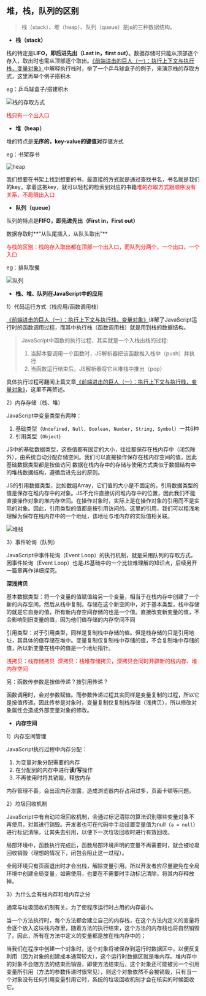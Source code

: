 ## 堆，栈，队列的区别

> 栈（stack）、堆（heap）、队列（queue）是js的三种数据结构。

- **栈（stack）**

栈的特定是**LIFO，即后进先出（Last in，first out）**。数据存储时只能从顶部逐个存入，取出时也需从顶部逐个取出。[《前端进击的巨人（一）：执行上下文与执行栈，变量对象》](https://segmentfault.com/a/1190000017890535)中解释执行栈时，举了一个乒乓球盒子的例子，来演示栈的存取方式，这里再举个例子搭积木

eg：乒乓球盒子/搭建积木

![栈的存取方式](https://i.loli.net/2019/12/27/pQy2Ae4nfJW1sPS.png)

<font color='red'>栈只有一个出入口</font>

- **堆（heap）**

堆的特点是**无序的，key-value的键值对**存储方式

eg：书架存书

![heap](https://i.loli.net/2020/01/04/lXd85Y7IayxgbOB.png)

我们想要在书架上找到想要的书，最直接的方式就是通过查找书名，书名就是我们的key。拿着这把key，就可以轻松的检索到对应的书籍<font color='red'>堆的存取方式跟顺序没有关系，不局限出入口</font>

- **队列（queue）**

队列的特点是**FIFO，即先进先出（First in，First out）**

数据存取时**“从队尾插入，从队头取出”**

<font color='red'>与栈的区别：栈的存入取出都在顶部一个出入口，而队列分两个，一个出口，一个入口</font>

eg：排队取餐

![队列](https://i.loli.net/2019/12/30/1Vp7cEKHtUWFaQ2.png)

- **栈、堆、队列在JavaScript中的应用**

1）代码运行方式（栈应用/函数调用栈）

[《前端进击的巨人（一）：执行上下文与执行栈，变量对象》](https://segmentfault.com/a/1190000017890535)详解了JavaScript运行时的函数调用过程，而其中执行栈（函数调用栈）就是用到栈的数据结构。

> JavaScript中函数的执行过程，其实就是一个入栈出栈的过程:
>
> 1. 当脚本要调用一个函数时，JS解析器把该函数推入栈中（push）并执行
> 2. 当函数运行结束后，JS解析器将它从堆栈中推出（pop）

具体执行过程可翻阅上篇文章[《前端进击的巨人（一）：执行上下文与执行栈，变量对象》](https://segmentfault.com/a/1190000017890535)，这里不再赘述。

2）内存存储（栈、堆）

JavaScript中变量类型有两种：

1. 基础类型（`Undefined, Null, Boolean, Number, String, Symbol`）一共6种
2. 引用类型（`Object`)

JS中的基础数据类型，这些值都有固定的大小，往往都保存在栈内存中（闭包除外），由系统自动分配存储空间。我们可以直接操作保存在栈内存空间的值，因此基础数据类型都是按值访问 数据在栈内存中的存储与使用方式类似于数据结构中的堆栈数据结构，遵循后进先出的原则。

JS的引用数据类型，比如数组Array，它们值的大小是不固定的。引用数据类型的值是保存在堆内存中的对象。JS不允许直接访问堆内存中的位置，因此我们不能直接操作对象的堆内存空间。在操作对象时，实际上是在操作对象的引用而不是实际的对象。因此，引用类型的值都是按引用访问的。这里的引用，我们可以粗浅地理解为保存在栈内存中的一个地址，该地址与堆内存的实际值相关联。

![堆栈](https://i.loli.net/2019/12/27/5PVRLBuaGwJ43En.png)

3）事件轮询（队列）

JavaScript中事件轮询（Event Loop）的执行机制，就是采用队列的存取方式，因事件轮询（Event Loop）也是JS基础中的一个比较难理解的知识点，后续另开一篇章再作详细探究。

**深浅拷贝**

基本数据类型：将一个变量的值赋值给另一个变量，相当于在栈内存中创建了一个新的内存空间，然后从栈中复制，存储在这个新空间中，对于基本类型，栈中存储的就是它自身的值，所有新内存空间存储的也是一个值。直接改变新变量的值，不会影响到旧变量的值，因为他们值存储的内存空间不同



引用类型：对于引用类型，同样是复制栈中存储的值。但是栈存储的只是引用地址，其具体的值存储在堆中。变量复制仅复制栈中存储的值，不会复制堆中存储的值，所以新变量在栈中的值是一个地址指针。



<font color='red'>浅拷贝：栈存储拷贝  深拷贝：栈堆存储拷贝，深拷贝会同时开辟新的栈内存、堆内存空间</font>



另：函数传参数是按值传递？按引用传递？

函数调用时，会对参数赋值。而参数传递过程其实同样是变量复制的过程，所以它是按值传递。因此传参是对象时，变量复制仅复制栈存储（浅拷贝），所以修改对象属性会造成外部变量对象的修改。



- **内存空间**

1）内存空间管理

JavaScript执行过程中内存分配：

1. 为变量对象分配需要的内存
2. 在分配到的内存中进行**读/写**操作
3. 不再使用时将其销毁，释放内存

内存管理不善，会出现内存泄露，造成浏览器内存占用过多，页面卡顿等问题。

2）垃圾回收机制

JavaScript中有自动垃圾回收机制，会通过标记清除的算法识别哪些变量对象不再使用，对其进行销毁。开发者也可在代码中手动设置变量值为null（`a = null`）进行标记清除，让其失去引用，以便下一次垃圾回收时进行有效回收。

局部环境中，函数执行完成后，函数局部环境声明的变量不再需要时，就会被垃圾回收销毁（理想的情况下，闭包会阻止这一过程）。

全局环境只有页面退出时才会出栈，解除变量引用。所以开发者应尽量避免在全局环境中创建全局变量，如需使用，也要在不需要时手动标记清除，将其内存释放掉。

3）为什么会有栈内存和堆内存之分

通常与垃圾回收机制有关。为了使程序运行时占用的内存最小。

当一个方法执行时，每个方法都会建立自己的内存栈，在这个方法内定义的变量将会逐个放入这块栈内存里，随着方法的执行结束，这个方法的内存栈也将自然销毁了。因此，所有在方法中定义的变量都是放在栈内存中的；

当我们在程序中创建一个对象时，这个对象将被保存到运行时数据区中，以便反复利用（因为对象的创建成本通常较大），这个运行时数据区就是堆内存。堆内存中的对象不会随方法的结束而销毁，即使方法结束后，这个对象还可能被另一个引用变量所引用（方法的参数传递时很常见），则这个对象依然不会被销毁，只有当一个对象没有任何引用变量引用它时，系统的垃圾回收机制才会在核实的时候回收它。

